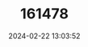 ---
title: "161478"
category: "Rhinobatos annandalei"
draft: false
date: 2024-02-22 13:03:52
languages:
  English: ["Annandale's Guitarfish", "Bengal Guitarfish"]
  Arabic: ["سمكة السوس"]
---